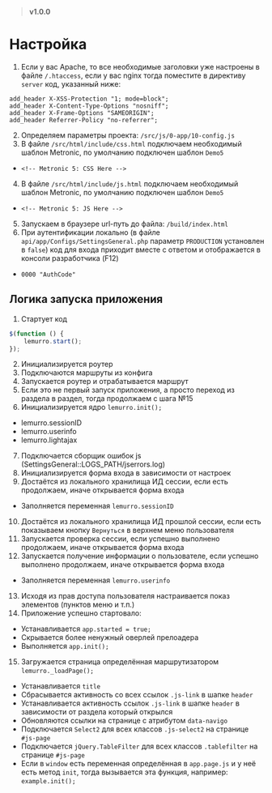 > **v1.0.0**

# Настройка
1. Если у вас Apache, то все необходимые заголовки уже настроены в файле `/.htaccess`, если у вас nginx тогда поместите в директиву `server` код, указанный ниже:
  ```nginx
  add_header X-XSS-Protection "1; mode=block";
  add_header X-Content-Type-Options "nosniff";
  add_header X-Frame-Options "SAMEORIGIN";
  add_header Referrer-Policy "no-referrer";
  ```
2. Определяем параметры проекта: `/src/js/0-app/10-config.js`
3. В файле `/src/html/include/css.html` подключаем необходимый шаблон Metronic, по умолчанию подключен шаблон `Demo5`
  - `<!-- Metronic 5: CSS Here -->`
4. В файле `/src/html/include/js.html` подключаем необходимый шаблон Metronic, по умолчанию подключен шаблон `Demo5`
  - `<!-- Metronic 5: JS Here -->`
5. Запускаем в браузере url-путь до файла: `/build/index.html`
6. При аутентификации локально (в файле `api/app/Configs/SettingsGeneral.php` параметр `PRODUCTION` установлен в `false`) код для входа приходит вместе с ответом и отображается в консоли разработчика (F12)
  - `0000 "AuthCode"`

## Логика запуска приложения
1. Стартует код
  ```javascript
  $(function () {
      lemurro.start();
  });
  ```
2. Инициализируется роутер
3. Подключаются маршруты из конфига
4. Запускается роутер и отрабатывается маршрут
5. Если это не первый запуск приложения, а просто переход из раздела в раздел, тогда продолжаем с шага №15
6. Инициализируется ядро `lemurro.init();`
  - lemurro.sessionID
  - lemurro.userinfo
  - lemurro.lightajax
7. Подключается сборщик ошибок js (SettingsGeneral::LOGS_PATH/jserrors.log)
8. Инициализируется форма входа в зависимости от настроек
9. Достаётся из локального хранилища ИД сессии, если есть продолжаем, иначе открывается форма входа
  - Заполняется переменная `lemurro.sessionID`
10. Достаётся из локального хранилища ИД прошлой сессии, если есть показываем кнопку `Вернуться` в верхнем меню пользователя
11. Запускается проверка сессии, если успешно выполнено продолжаем, иначе открывается форма входа
12. Запускается получение информации о пользователе, если успешно выполнено продолжаем, иначе открывается форма входа
  - Заполняется переменная `lemurro.userinfo`
13. Исходя из прав доступа пользователя настраивается показ элементов (пунктов меню и т.п.)
14. Приложение успешно стартовало:
  - Устанавливается `app.started = true;`
  - Скрывается более ненужный оверлей прелоадера
  - Выполняется `app.init();`
15. Загружается страница определённая маршрутизатором `lemurro._loadPage();`
  - Устанавливается `title`
  - Сбрасывается активность со всех ссылок `.js-link` в шапке `header`
  - Устанавливается активность ссылок `.js-link` в шапке `header` в зависимости от раздела который открылся
  - Обновляются ссылки на странице с атрибутом `data-navigo`
  - Подключается `Select2` для всех классов `.js-select2` на странице `#js-page`
  - Подключается `jQuery.TableFilter` для всех классов `.tablefilter` на странице `#js-page`
  - Если в `window` есть переменная определённая в `app.page.js` и у неё есть метод `init`, тогда вызывается эта функция, например: `example.init();`